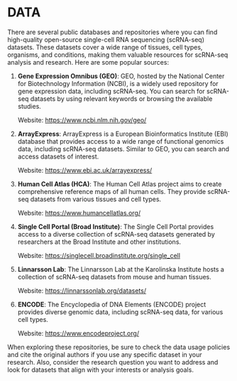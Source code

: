 # DATA

There are several public databases and repositories where you can find high-quality open-source single-cell RNA sequencing (scRNA-seq) datasets. These datasets cover a wide range of tissues, cell types, organisms, and conditions, making them valuable resources for scRNA-seq analysis and research. Here are some popular sources:

1. **Gene Expression Omnibus (GEO)**: GEO, hosted by the National Center for Biotechnology Information (NCBI), is a widely used repository for gene expression data, including scRNA-seq. You can search for scRNA-seq datasets by using relevant keywords or browsing the available studies.

   Website: https://www.ncbi.nlm.nih.gov/geo/

2. **ArrayExpress**: ArrayExpress is a European Bioinformatics Institute (EBI) database that provides access to a wide range of functional genomics data, including scRNA-seq datasets. Similar to GEO, you can search and access datasets of interest.

   Website: https://www.ebi.ac.uk/arrayexpress/

3. **Human Cell Atlas (HCA)**: The Human Cell Atlas project aims to create comprehensive reference maps of all human cells. They provide scRNA-seq datasets from various tissues and cell types.

   Website: https://www.humancellatlas.org/

4. **Single Cell Portal (Broad Institute)**: The Single Cell Portal provides access to a diverse collection of scRNA-seq datasets generated by researchers at the Broad Institute and other institutions.

   Website: https://singlecell.broadinstitute.org/single_cell

5. **Linnarsson Lab**: The Linnarsson Lab at the Karolinska Institute hosts a collection of scRNA-seq datasets from mouse and human tissues.

   Website: https://linnarssonlab.org/datasets/

6. **ENCODE**: The Encyclopedia of DNA Elements (ENCODE) project provides diverse genomic data, including scRNA-seq data, for various cell types.

   Website: https://www.encodeproject.org/

When exploring these repositories, be sure to check the data usage policies and cite the original authors if you use any specific dataset in your research. Also, consider the research question you want to address and look for datasets that align with your interests or analysis goals.
